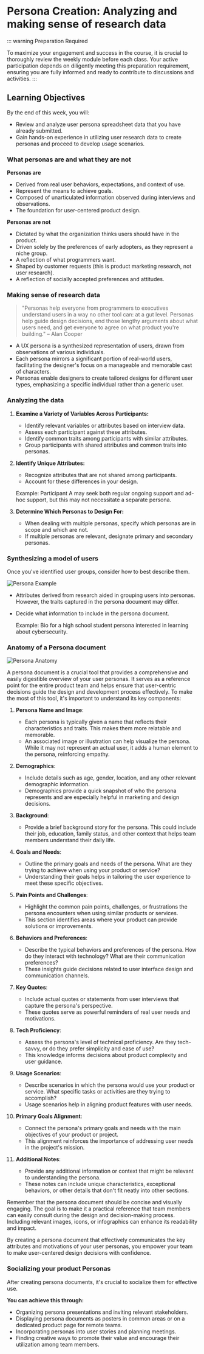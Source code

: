 # Persona Creation: Analyzing and making sense of research data

::: warning Preparation Required

To maximize your engagement and success in the course, it is crucial to thoroughly review the weekly module before each class. Your active participation depends on diligently meeting this preparation requirement, ensuring you are fully informed and ready to contribute to discussions and activities.
:::

## Learning Objectives

By the end of this week, you will:

- Review and analyze user persona spreadsheet data that you have already submitted.
- Gain hands-on experience in utilizing user research data to create personas and proceed to develop usage scenarios.

<!--## Slides

[MAD9034 6-1 How to Create Personas](https://drive.google.com/file/d/1hGO_149FtIu6YldHVhzMhQviyq42YTOx/view?usp=sharing)

[MAD9034 6-2 Persona Working Session](https://drive.google.com/file/d/1JjUezwe6SboRodR8C_pCDY2V10T6lN9S/view?usp=sharing)-->


### What personas are and what they are not

**Personas are**

- Derived from real user behaviors, expectations, and context of use.
- Represent the means to achieve goals.
- Composed of unarticulated information observed during interviews and observations.
- The foundation for user-centered product design.

**Personas are not**

- Dictated by what the organization thinks users should have in the product.
- Driven solely by the preferences of early adopters, as they represent a niche group.
- A reflection of what programmers want.
- Shaped by customer requests (this is product marketing research, not user research).
- A reflection of socially accepted preferences and attitudes.

### Making sense of research data

> "Personas help everyone from programmers to executives understand users in a way no other tool can: at a gut level. Personas help guide design decisions, end those lengthy arguments about what users need, and get everyone to agree on what product you're building." – Alan Cooper

- A UX persona is a synthesized representation of users, drawn from observations of various individuals.
- Each persona mirrors a significant portion of real-world users, facilitating the designer's focus on a manageable and memorable cast of characters.
- Personas enable designers to create tailored designs for different user types, emphasizing a specific individual rather than a generic user.

### Analyzing the data

1. **Examine a Variety of Variables Across Participants:**

   - Identify relevant variables or attributes based on interview data.
   - Assess each participant against these attributes.
   - Identify common traits among participants with similar attributes.
   - Group participants with shared attributes and common traits into personas.

2. **Identify Unique Attributes:**

   - Recognize attributes that are not shared among participants.
   - Account for these differences in your design.

   Example: Participant A may seek both regular ongoing support and ad-hoc support, but this may not necessitate a separate persona.

3. **Determine Which Personas to Design For:**

   - When dealing with multiple personas, specify which personas are in scope and which are not.
   - If multiple personas are relevant, designate primary and secondary personas.

### Synthesizing a model of users

Once you've identified user groups, consider how to best describe them.

![Persona Example](./persona.png)

- Attributes derived from research aided in grouping users into personas. However, the traits captured in the persona document may differ.
- Decide what information to include in the persona document.

  Example: Bio for a high school student persona interested in learning about cybersecurity.

### Anatomy of a Persona document

![Persona Anatomy](./persona-anatomy.png)

A persona document is a crucial tool that provides a comprehensive and easily digestible overview of your user personas. It serves as a reference point for the entire product team and helps ensure that user-centric decisions guide the design and development process effectively. To make the most of this tool, it's important to understand its key components:

1. **Persona Name and Image**:

   - Each persona is typically given a name that reflects their characteristics and traits. This makes them more relatable and memorable.
   - An associated image or illustration can help visualize the persona. While it may not represent an actual user, it adds a human element to the persona, reinforcing empathy.

2. **Demographics**:

   - Include details such as age, gender, location, and any other relevant demographic information.
   - Demographics provide a quick snapshot of who the persona represents and are especially helpful in marketing and design decisions.

3. **Background**:

   - Provide a brief background story for the persona. This could include their job, education, family status, and other context that helps team members understand their daily life.

4. **Goals and Needs**:

   - Outline the primary goals and needs of the persona. What are they trying to achieve when using your product or service?
   - Understanding their goals helps in tailoring the user experience to meet these specific objectives.

5. **Pain Points and Challenges**:

   - Highlight the common pain points, challenges, or frustrations the persona encounters when using similar products or services.
   - This section identifies areas where your product can provide solutions or improvements.

6. **Behaviors and Preferences**:

   - Describe the typical behaviors and preferences of the persona. How do they interact with technology? What are their communication preferences?
   - These insights guide decisions related to user interface design and communication channels.

7. **Key Quotes**:

   - Include actual quotes or statements from user interviews that capture the persona's perspective.
   - These quotes serve as powerful reminders of real user needs and motivations.

8. **Tech Proficiency**:

   - Assess the persona's level of technical proficiency. Are they tech-savvy, or do they prefer simplicity and ease of use?
   - This knowledge informs decisions about product complexity and user guidance.

9. **Usage Scenarios**:

   - Describe scenarios in which the persona would use your product or service. What specific tasks or activities are they trying to accomplish?
   - Usage scenarios help in aligning product features with user needs.

10. **Primary Goals Alignment**:

    - Connect the persona's primary goals and needs with the main objectives of your product or project.
    - This alignment reinforces the importance of addressing user needs in the project's mission.

11. **Additional Notes**:
    - Provide any additional information or context that might be relevant to understanding the persona.
    - These notes can include unique characteristics, exceptional behaviors, or other details that don't fit neatly into other sections.

Remember that the persona document should be concise and visually engaging. The goal is to make it a practical reference that team members can easily consult during the design and decision-making process. Including relevant images, icons, or infographics can enhance its readability and impact.

By creating a persona document that effectively communicates the key attributes and motivations of your user personas, you empower your team to make user-centered design decisions with confidence.

### Socializing your product Personas

After creating persona documents, it's crucial to socialize them for effective use.

**You can achieve this through:**

- Organizing persona presentations and inviting relevant stakeholders.
- Displaying persona documents as posters in common areas or on a dedicated product page for remote teams.
- Incorporating personas into user stories and planning meetings.
- Finding creative ways to promote their value and encourage their utilization among team members.
